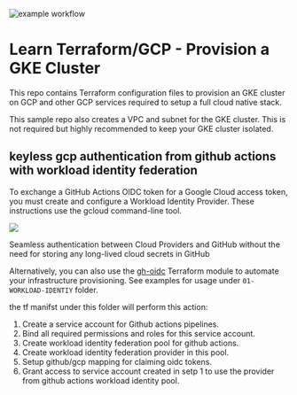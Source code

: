![example workflow](https://github.com/RIDCHA-DATA/lab-gcp/actions/workflows/terraform.yml/badge.svg)

# Learn Terraform/GCP - Provision a GKE Cluster

This repo contains Terraform configuration files to provision an GKE cluster on GCP and other GCP services required to setup a full cloud native stack.

This sample repo also creates a VPC and subnet for the GKE cluster. This is not
required but highly recommended to keep your GKE cluster isolated.


## keyless gcp authentication from github actions with workload identity federation

To exchange a GitHub Actions OIDC token for a Google Cloud access token, you must create and configure a Workload Identity Provider. These instructions use the gcloud command-line tool.

[<img src="https://storage.googleapis.com/gweb-cloudblog-publish/images/2_GitHub_Actions.max-1100x1100.jpg">](http://google.com.au/)


Seamless authentication between Cloud Providers and GitHub without the need for storing any long-lived cloud secrets in GitHub


Alternatively, you can also use the [gh-oidc](https://github.com/terraform-google-modules/terraform-google-github-actions-runners/tree/master/modules/gh-oidc) Terraform module to automate your infrastructure provisioning. See examples for usage under `01-WORKLOAD-IDENTIY` folder.

the tf manifst under this folder will perform this action:
  1) Create a service account for Github actions pipelines.
  2) Bind all required permissions and roles for this service account.
  3) Create workload identity federation pool for github actions.
  4) Create workload identity federation provider in this pool.
  5) Setup github/gcp mapping for claiming oidc tokens.
  6) Grant access to service account created in setp 1 to use the provider from github actions workload identity pool. 